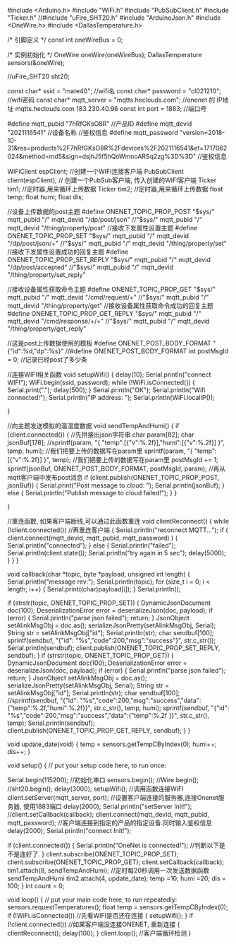 #include <Arduino.h>
#include "WiFi.h"
#include "PubSubClient.h"
#include "Ticker.h"
//#include "uFire_SHT20.h"
#include "ArduinoJson.h"
#include <OneWire.h>
#include <DallasTemperature.h>

 /* 引脚定义 */
const int oneWireBus = 0;

/* 实例初始化 */
OneWire oneWire(oneWireBus);
DallasTemperature sensors(&oneWire);

//uFire_SHT20 sht20;
 
const char* ssid = "mate40";              //wifi名
const char* password = "cl021210";      //wifi密码
const char* mqtt_server = "mqtts.heclouds.com"; //onenet 的 IP地址 mqtts.heclouds.com 183.230.40.96
const int port = 1883;                    //端口号

#define mqtt_pubid "7hRfGKsO8R"    //产品ID
#define mqtt_devid "2021116541"       //设备名称
//鉴权信息
#define mqtt_password "version=2018-10-31&res=products%2F7hRfGKsO8R%2Fdevices%2F2021116541&et=1717062024&method=md5&sign=dsjhJ5f5hQoWmnoARSq2zg%3D%3D"       //鉴权信息

WiFiClient espClient;           //创建一个WIFI连接客户端
PubSubClient client(espClient); // 创建一个PubSub客户端, 传入创建的WIFI客户端
Ticker tim1;                    //定时器,用来循环上传数据
Ticker tim2;                    //定时器,用来循环上传数据
float temp;
float humi;
float dis;

//设备上传数据的post主题
#define ONENET_TOPIC_PROP_POST "$sys/" mqtt_pubid "/" mqtt_devid "/dp/post/json" //"$sys/" mqtt_pubid "/" mqtt_devid "/thing/property/post"
//接收下发属性设置主题
#define ONENET_TOPIC_PROP_SET  "$sys/" mqtt_pubid "/" mqtt_devid "/dp/post/json/+" //"$sys/" mqtt_pubid "/" mqtt_devid "/thing/property/set"
//接收下发属性设置成功的回复主题
#define ONENET_TOPIC_PROP_SET_REPLY "$sys/" mqtt_pubid "/" mqtt_devid "/dp/post/accepted" //"$sys/" mqtt_pubid "/" mqtt_devid "/thing/property/set_reply"
 
//接收设备属性获取命令主题
#define ONENET_TOPIC_PROP_GET "$sys/" mqtt_pubid "/" mqtt_devid "/cmd/request/+" //"$sys/" mqtt_pubid "/" mqtt_devid "/thing/property/get"
//接收设备属性获取命令成功的回复主题
#define ONENET_TOPIC_PROP_GET_REPLY "$sys/" mqtt_pubid "/" mqtt_devid "/cmd/response/+/+" //"$sys/" mqtt_pubid "/" mqtt_devid "/thing/property/get_reply"
 
//这是post上传数据使用的模板
#define ONENET_POST_BODY_FORMAT "{\"id\":%d,\"dp\":%s}"
//#define ONENET_POST_BODY_FORMAT
int postMsgId = 0; //记录已经post了多少条


//连接WIFI相关函数
void setupWifi()
{
  delay(10);
  Serial.println("connect WIFI");
  WiFi.begin(ssid, password);
  while (!WiFi.isConnected())
  {
    Serial.print(".");
    delay(500);
  }
  Serial.println("OK");
  Serial.println("Wifi connected!");
  Serial.println("IP address: ");
  Serial.println(WiFi.localIP());

}


//向主题发送模拟的温湿度数据
void sendTempAndHumi()
{
  if (client.connected())
  {
    //先拼接出json字符串
    char param[82];
    char jsonBuf[178];
    //sprintf(param, "{ \"temp\":[{\"v\":%.2f}],\"humi\":[{\"v\":%.2f}] }", temp, humi); //我们把要上传的数据写在param里
    sprintf(param, "{ \"temp\":[{\"v\":%.2f}] }", temp); //我们把要上传的数据写在param里
    postMsgId += 1;
    sprintf(jsonBuf, ONENET_POST_BODY_FORMAT, postMsgId, param);
    //再从mqtt客户端中发布post消息
    if (client.publish(ONENET_TOPIC_PROP_POST, jsonBuf))
    {
      Serial.print("Post message to cloud: ");
      Serial.println(jsonBuf);
    }
    else
    {
      Serial.println("Publish message to cloud failed!");
    }
  }

}


//重连函数, 如果客户端断线,可以通过此函数重连
void clientReconnect()
{
  while (!client.connected()) //再重连客户端
  {
    Serial.println("reconnect MQTT...");
    if ( client.connect(mqtt_devid, mqtt_pubid, mqtt_password) )
    {
      Serial.println("connected");
    }
    else
    {
      Serial.println("failed");
      Serial.println(client.state());
      Serial.println("try again in 5 sec");
      delay(5000);
    }
  }
}


void callback(char *topic, byte *payload, unsigned int length)
{
  Serial.println("message rev:");
  Serial.println(topic);
  for (size_t i = 0; i < length; i++)
  {
    Serial.print((char)payload[i]);
  }
  Serial.println();
 
  if (strstr(topic, ONENET_TOPIC_PROP_SET))
  {
    DynamicJsonDocument doc(100);
    DeserializationError error = deserializeJson(doc, payload);
    if (error)
    {
      Serial.println("parse json failed");
      return;
    }
    JsonObject setAlinkMsgObj = doc.as<JsonObject>();
    serializeJsonPretty(setAlinkMsgObj, Serial);
    String str = setAlinkMsgObj["id"];
    Serial.println(str);
    char sendbuf[100];
    sprintf(sendbuf, "{\"id\": \"%s\",\"code\":200,\"msg\":\"success\"}", str.c_str());
    Serial.println(sendbuf);
    client.publish(ONENET_TOPIC_PROP_SET_REPLY, sendbuf);
  }
  if (strstr(topic, ONENET_TOPIC_PROP_GET))
  {
    DynamicJsonDocument doc(100);
    DeserializationError error = deserializeJson(doc, payload);
    if (error)
    {
      Serial.println("parse json failed");
      return;
    }
    JsonObject setAlinkMsgObj = doc.as<JsonObject>();
    serializeJsonPretty(setAlinkMsgObj, Serial);
    String str = setAlinkMsgObj["id"];
    Serial.println(str);
    char sendbuf[100];
    //sprintf(sendbuf, "{\"id\": \"%s\",\"code\":200,\"msg\":\"success\",\"data\":{\"temp\":%.2f,\"humi\":%.2f}}", str.c_str(), temp, humi);
    sprintf(sendbuf, "{\"id\": \"%s\",\"code\":200,\"msg\":\"success\",\"data\":{\"temp\":%.2f }}", str.c_str(), temp);
    Serial.println(sendbuf);
    client.publish(ONENET_TOPIC_PROP_GET_REPLY, sendbuf);
  }
}


void update_date(void)
{
  temp = sensors.getTempCByIndex(0);
  humi++;
  dis++;
  }

 
 

void setup() {
  // put your setup code here, to run once:


  Serial.begin(115200); //初始化串口
  sensors.begin();
  //Wire.begin();
  //sht20.begin();
  delay(3000);
  setupWifi();                                           //调用函数连接WIFI
  client.setServer(mqtt_server, port);                   //设置客户端连接的服务器,连接Onenet服务器, 使用1883端口
  delay(2000);
  Serial.println("setServer Init!"); 
  //client.setCallback(callback);
  client.connect(mqtt_devid, mqtt_pubid, mqtt_password); //客户端连接到指定的产品的指定设备.同时输入鉴权信息
  delay(2000);
  Serial.println("connect Init!");
  
  if (client.connected())
  {
    Serial.println("OneNet is connected!"); //判断以下是不是连好了.
  }
  client.subscribe(ONENET_TOPIC_PROP_SET);
  client.subscribe(ONENET_TOPIC_PROP_GET);
  client.setCallback(callback);
  tim1.attach(8, sendTempAndHumi); //定时每20秒调用一次发送数据函数sendTempAndHumi
  tim2.attach(4, update_date);
  temp =10;
  humi =20;
  dis = 100;
}
int count = 0;

void loop() {
  // put your main code here, to run repeatedly:
  sensors.requestTemperatures(); 
  float temp = sensors.getTempCByIndex(0);
  if (!WiFi.isConnected()) //先看WIFI是否还在连接
  {
    setupWifi();
  }
  if (!client.connected()) //如果客户端没连接ONENET, 重新连接
  {
    clientReconnect();
    delay(100);
  }
  client.loop(); //客户端循环检测
}


